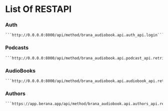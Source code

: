 # List Of RESTAPI

### Auth

    ```http://0.0.0.0:8000/api/method/brana_audiobook.api.auth_api.login```

### Podcasts

    ```http://0.0.0.0:8000/api/method/brana_audiobook.api.podcast_api.retrieve_podcasts```

### AudioBooks

    ```http://0.0.0.0:8000/api/method/brana_audiobook.api.audiobook_api.retrieve_audiobooks```


### Authors

    ```https://app.berana.app/api/method/brana_audiobook.api.authors_api.retrive_authors```